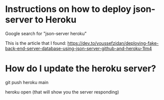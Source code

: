 # Instructions on how to deploy json-server to Heroku

Google search for "json-server heroku"

This is the article that I found:
https://dev.to/youssefzidan/deploying-fake-back-end-server-database-using-json-server-github-and-heroku-1lm4

# How do I update the heroku server?

git push heroku main

heroku open (that will show you the server responding)

# 